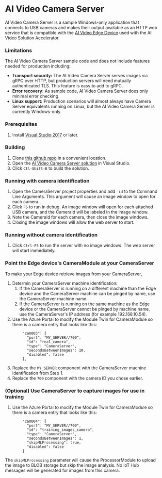 AI Video Camera Server
=================================

AI Video Camera Server is a sample Windows-only application that connects to USB cameras and makes their
output available as an HTTP web service that is compatible with the
[AI Video Edge Device](../docs/SpinUpEdgeDevice/readme.md) used with the AI Video Solution Accelerator.

### Limitations
The AI Video Camera Server sample code and does not include features needed for production 
including:
* **Transport security:** The AI Video Camera Server serves images via gRPC over HTTP, but
production servers will need mutually authenticated TLS. This feature is easy to 
add to gRPC.
* **Error recovery:** As sample code, AI Video Camera Server does only minimal error checking.
* **Linux support:** Production scenarios will almost always have Camera Server equivalents
running on Linux, but the AI Video Camera Server is currently Windows-only.

### Prerequisites
1. Install [Visual Studio 2017](https://docs.microsoft.com/en-us/visualstudio/install/install-visual-studio?view=vs-2019) or later.

### Building
1. Clone [this github repo](https://github.com/Azure-Samples/AI-Video-Intelligence-Solution-Accelerator) in a convenient location.
1. Open the [AI Video Camera Server solution]() in Visual Studio.
3. Click `Ctl-Shift-B` to build the solution.

### Running with camera identification
1. Open the CameraServer project properties and add `-id` to the Command Line Arguments. This argument 
will cause an image window to open for each camera. 
1. Click `F5` to run in debug. An image window will open for each attached USB camera, and the
CameraId will be labeled in the image window.
2. Note the CameraId for each camera, then close the image windows.
3. Closing the image windows will allow the web server to start.

### Running without camera identification
1. Click `Ctrl-F5` to run the server with no image windows. The web server will start immediately.

### Point the Edge device's CameraModule at your CameraServer
To make your Edge device retrieve images from your CameraServer,
1. Determin your CameraServer machine identification:
    1. If the CameraServer is running on a different machine than the Edge device and the CameraServer
        machine can be pinged by name, use the CameraServer machine name.
    2. If the CameraServer is running on the same machine as the Edge device or the CameraServer
        cannot be pinged by machine name, use the CameraServer's IP address
        (for example 192.168.10.54).
2. Use the Azure Portal to modify
the Module Twin for CameraModule so there is a camera entry that looks like this:
```
        "cam003": {
          "port": "MY_SERVER//700",
          "id": "real_camera",
          "type": "CameraServer",
          "secondsBetweenImages": 10,
          "disabled": false
        },
```
3. Replace the `MY_SERVER` component with the CameraServer machine identification from Step 1.
4. Replace the `700` component with the camera ID you chose earlier.

### (Optional) Use CameraServer to capture images for use in training

1. Use the Azure Portal to modify
the Module Twin for CameraModule so there is a camera entry that looks like this:
```
        "cam004": {
          "port": "MY_SERVER//700",
          "id": "training_images_camera",
          "type": "CameraServer",
          "secondsBetweenImages": 1,
          "skipMLProcessing": true,
          "disabled": false
        }
```
The `skipMLProcessing` parameter will cause the ProcessorModule to upload the image
to BLOB storage but skip the image analysis. No IoT Hub messages will be generated for
images from this camera.

